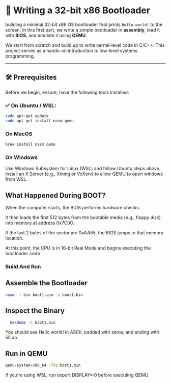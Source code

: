 # 🧠 Writing a 32-bit x86 Bootloader 

building a minimal 32-bit x86 OS bootloader that prints `Hello world!` to the screen. In this first part, we write a simple bootloader in **assembly**, load it with **BIOS**, and emulate it using **QEMU**.

We start from scratch and build up to write kernel-level code in C/C++. This project serves as a hands-on introduction to low-level systems programming.

---

## 🛠️ Prerequisites

Before we begin, ensure, have the following tools installed:

### ✅ On Ubuntu / WSL:
```bash
sudo apt-get update
sudo apt-get install nasm qemu
```

### On MacOS
```bash
brew install nasm qemu
```

### On Windows 
Use Windows Subsystem for Linux (WSL) and follow Ubuntu steps above.
Install an X Server (e.g., Xming or VcXsrv) to allow QEMU to open windows from WSL.

## What Happened During BOOT?

When the computer starts, the BIOS performs hardware checks.

It then loads the first 512 bytes from the bootable media (e.g., floppy disk) into memory at address 0x7C00.

If the last 2 bytes of the sector are 0xAA55, the BIOS jumps to that memory location.

At this point, the CPU is in 16-bit Real Mode and begins executing the bootloader code

### Build And Run 
## Assemble the Bootloader 
```bash
nasm -f bin boot1.asm -o boot1.bin
```

## Inspect the Binary
```bash
  hexdump -C boot1.bin
```

You should see Hello world! in ASCII, padded with zeros, and ending with 55 aa

## Run in QEMU
```bash
qemu-system-x86_64 -fda boot1.bin
```

If you're using WSL, run export DISPLAY=:0 before executing QEMU.
